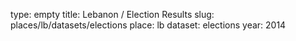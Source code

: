 type: empty
title: Lebanon / Election Results
slug: places/lb/datasets/elections
place: lb
dataset: elections
year: 2014
